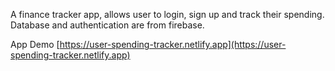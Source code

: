 A finance tracker app, allows user to login, sign up and track their spending.
Database and authentication are from firebase.

App Demo [https://user-spending-tracker.netlify.app](https://user-spending-tracker.netlify.app)
